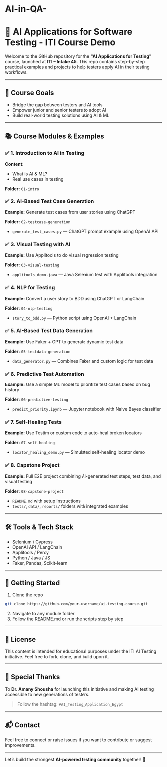 # AI-in-QA-
# 🤖 AI Applications for Software Testing - ITI Course Demo

Welcome to the GitHub repository for the **"AI Applications for Testing"** course, launched at **ITI – Intake 45**. This repo contains step-by-step practical examples and projects to help testers apply AI in their testing workflows.

---

## 🧭 Course Goals
- Bridge the gap between testers and AI tools
- Empower junior and senior testers to adopt AI
- Build real-world testing solutions using AI & ML

---

## 📚 Course Modules & Examples

### ✅ 1. Introduction to AI in Testing
**Content:**
- What is AI & ML?
- Real use cases in testing

**Folder:** `01-intro`

### ✅ 2. AI-Based Test Case Generation
**Example:** Generate test cases from user stories using ChatGPT

**Folder:** `02-testcase-generation`
- `generate_test_cases.py` — ChatGPT prompt example using OpenAI API

### ✅ 3. Visual Testing with AI
**Example:** Use Applitools to do visual regression testing

**Folder:** `03-visual-testing`
- `applitools_demo.java` — Java Selenium test with Applitools integration

### ✅ 4. NLP for Testing
**Example:** Convert a user story to BDD using ChatGPT or LangChain

**Folder:** `04-nlp-testing`
- `story_to_bdd.py` — Python script using OpenAI + LangChain

### ✅ 5. AI-Based Test Data Generation
**Example:** Use Faker + GPT to generate dynamic test data

**Folder:** `05-testdata-generation`
- `data_generator.py` — Combines Faker and custom logic for test data

### ✅ 6. Predictive Test Automation
**Example:** Use a simple ML model to prioritize test cases based on bug history

**Folder:** `06-predictive-testing`
- `predict_priority.ipynb` — Jupyter notebook with Naive Bayes classifier

### ✅ 7. Self-Healing Tests
**Example:** Use Testim or custom code to auto-heal broken locators

**Folder:** `07-self-healing`
- `locator_healing_demo.py` — Simulated self-healing locator demo

### ✅ 8. Capstone Project
**Example:** Full E2E project combining AI-generated test steps, test data, and visual testing

**Folder:** `08-capstone-project`
- `README.md` with setup instructions
- `tests/`, `data/`, `reports/` folders with integrated examples

---

## 🛠️ Tools & Tech Stack
- Selenium / Cypress
- OpenAI API / LangChain
- Applitools / Percy
- Python / Java / JS
- Faker, Pandas, Scikit-learn

---

## 🚀 Getting Started
1. Clone the repo
```bash
git clone https://github.com/your-username/ai-testing-course.git
```
2. Navigate to any module folder
3. Follow the README.md or run the scripts step by step

---

## 📌 License
This content is intended for educational purposes under the ITI AI Testing initiative. Feel free to fork, clone, and build upon it.

---

## 🙌 Special Thanks
To **Dr. Amany Shousha** for launching this initiative and making AI testing accessible to new generations of testers.

> Follow the hashtag: `#AI_Testing_Application_Egypt`

---

## 📬 Contact
Feel free to connect or raise issues if you want to contribute or suggest improvements.

---

Let’s build the strongest **AI-powered testing community** together! 💪
